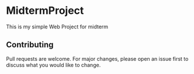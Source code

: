 # MidtermProject
This is my simple Web Project for midterm
## Contributing
Pull requests are welcome. For major changes, please open an issue first to discuss what you would like to change.

